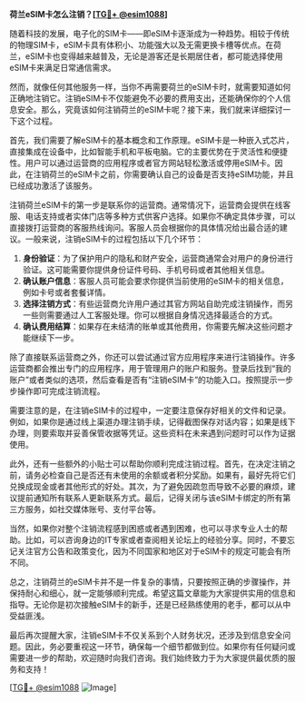 **荷兰eSIM卡怎么注销？[[TG💪+ @esim1088](https://t.me/s/esim1088)]**

随着科技的发展，电子化的SIM卡——即eSIM卡逐渐成为一种趋势。相较于传统的物理SIM卡，eSIM卡具有体积小、功能强大以及无需更换卡槽等优点。在荷兰，eSIM卡也变得越来越普及，无论是游客还是长期居住者，都可能选择使用eSIM卡来满足日常通信需求。

然而，就像任何其他服务一样，当你不再需要荷兰的eSIM卡时，就需要知道如何正确地注销它。注销eSIM卡不仅能避免不必要的费用支出，还能确保你的个人信息安全。那么，究竟该如何注销荷兰的eSIM卡呢？接下来，我们就来详细探讨一下这个过程。

首先，我们需要了解eSIM卡的基本概念和工作原理。eSIM卡是一种嵌入式芯片，直接集成在设备中，比如智能手机和平板电脑。它的主要优势在于灵活性和便捷性。用户可以通过运营商的应用程序或者官方网站轻松激活或停用eSIM卡。因此，在注销荷兰的eSIM卡之前，你需要确认自己的设备是否支持eSIM功能，并且已经成功激活了该服务。

注销荷兰eSIM卡的第一步是联系你的运营商。通常情况下，运营商会提供在线客服、电话支持或者实体门店等多种方式供客户选择。如果你不确定具体步骤，可以直接拨打运营商的客服热线询问。客服人员会根据你的具体情况给出最合适的建议。一般来说，注销eSIM卡的过程包括以下几个环节：

1. **身份验证**：为了保护用户的隐私和财产安全，运营商通常会对用户的身份进行验证。这可能需要你提供身份证件号码、手机号码或者其他相关信息。
2. **确认账户信息**：客服人员可能会要求你提供当前使用的eSIM卡的相关信息，例如卡号或者套餐详情。
3. **选择注销方式**：有些运营商允许用户通过其官方网站自助完成注销操作，而另一些则需要通过人工客服处理。你可以根据自身情况选择最适合的方式。
4. **确认费用结算**：如果存在未结清的账单或其他费用，你需要先解决这些问题才能继续下一步。

除了直接联系运营商之外，你还可以尝试通过官方应用程序来进行注销操作。许多运营商都会推出专门的应用程序，用于管理用户的账户和服务。登录后找到“我的账户”或者类似的选项，然后查看是否有“注销eSIM卡”的功能入口。按照提示一步步操作即可完成注销流程。

需要注意的是，在注销eSIM卡的过程中，一定要注意保存好相关的文件和记录。例如，如果你是通过线上渠道办理注销手续，记得截图保存对话内容；如果是线下办理，则要索取并妥善保管收据等凭证。这些资料在未来遇到问题时可以作为证据使用。

此外，还有一些额外的小贴士可以帮助你顺利完成注销过程。首先，在决定注销之前，请务必检查自己是否还有未使用的余额或者积分奖励。如果有，最好先将它们兑换成现金或者其他形式的好处。其次，为了避免因疏忽而导致不必要的麻烦，建议提前通知所有联系人更新联系方式。最后，记得关闭与该eSIM卡绑定的所有第三方服务，如社交媒体账号、支付平台等。

当然，如果你对整个注销流程感到困惑或者遇到困难，也可以寻求专业人士的帮助。比如，可以咨询身边的IT专家或者查阅相关论坛上的经验分享。同时，不要忘记关注官方公告和政策变化，因为不同国家和地区对于eSIM卡的规定可能会有所不同。

总之，注销荷兰的eSIM卡并不是一件复杂的事情，只要按照正确的步骤操作，并保持耐心和细心，就一定能够顺利完成。希望这篇文章能为大家提供实用的信息和指导。无论你是初次接触eSIM卡的新手，还是已经熟练使用的老手，都可以从中受益匪浅。

最后再次提醒大家，注销eSIM卡不仅关系到个人财务状况，还涉及到信息安全问题。因此，务必要重视这一环节，确保每一个细节都做到位。如果你有任何疑问或需要进一步的帮助，欢迎随时向我们咨询。我们始终致力于为大家提供最优质的服务和支持！

[[TG💪+ @esim1088](https://t.me/s/esim1088) ![Image](https://i.postimg.cc/4NQfJmqS/Snipaste-2025-05-13-00-14-12.png)]